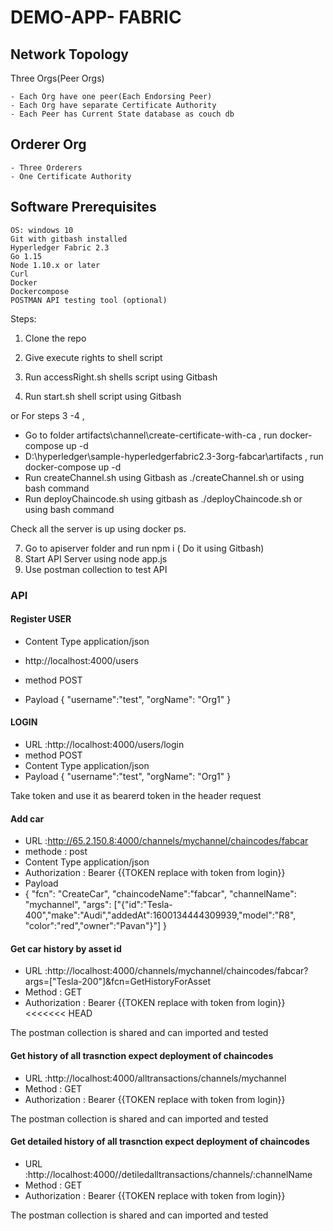 # DEMO-APP- FABRIC 

## Network Topology

   Three Orgs(Peer Orgs)

    - Each Org have one peer(Each Endorsing Peer)
    - Each Org have separate Certificate Authority
    - Each Peer has Current State database as couch db


## Orderer Org

    - Three Orderers
    - One Certificate Authority

## Software Prerequisites

	OS: windows 10
	Git with gitbash installed
	Hyperledger Fabric 2.3
	Go 1.15
	Node 1.10.x or later
	Curl
	Docker 
	Dockercompose
	POSTMAN API testing tool (optional)

Steps:

1) Clone the repo
2) Give execute rights to shell script 

3) Run accessRight.sh shells script using Gitbash
4) Run start.sh shell script using Gitbash


or For steps 3 -4 , 
   * Go to folder artifacts\channel\create-certificate-with-ca , run docker-compose up -d
   * D:\hyperledger\sample-hyperledgerfabric2.3-3org-fabcar\artifacts , run docker-compose up -d
   * Run createChannel.sh using Gitbash as ./createChannel.sh or using bash command
   * Run deployChaincode.sh using gitbash as ./deployChaincode.sh or using bash command 

Check all the server is up using docker ps.


   
7) Go to apiserver folder and run npm i ( Do it using Gitbash)
8) Start API Server using node app.js 
9) Use postman collection to test API

### API

#### Register USER

* Content Type application/json

* http://localhost:4000/users

* method POST

* Payload
{
	"username":"test",
	"orgName": "Org1"
}


#### LOGIN
* URL :http://localhost:4000/users/login
* method POST
* Content Type application/json
* Payload
	{
		"username":"test",
		"orgName": "Org1"
	}	

 Take token and use it as bearerd token in the  header request

#### Add car
* URL :http://65.2.150.8:4000/channels/mychannel/chaincodes/fabcar
* methode : post
* Content Type application/json
* Authorization : Bearer {{TOKEN replace with token from login}}
* Payload
* {
    "fcn": "CreateCar",
    "chaincodeName":"fabcar",
    "channelName": "mychannel",
   "args": ["{\"id\":\"Tesla-400\",\"make\":\"Audi\",\"addedAt\":1600134444309939,\"model\":\"R8\", \"color\":\"red\",\"owner\":\"Pavan\"}"]
}

#### Get car history by asset id
* URL :http://localhost:4000/channels/mychannel/chaincodes/fabcar?args=["Tesla-200"]&fcn=GetHistoryForAsset
* Method : GET
* Authorization : Bearer {{TOKEN replace with token from login}}
<<<<<<< HEAD

The postman collection is shared and can imported and tested



#### Get  history of all trasnction expect deployment of chaincodes
* URL :http://localhost:4000/alltransactions/channels/mychannel
* Method : GET
* Authorization : Bearer {{TOKEN replace with token from login}}

The postman collection is shared and can imported and tested


#### Get  detailed history of all trasnction expect deployment of chaincodes
* URL :http://localhost:4000//detiledalltransactions/channels/:channelName
* Method : GET
* Authorization : Bearer {{TOKEN replace with token from login}}

The postman collection is shared and can imported and tested



